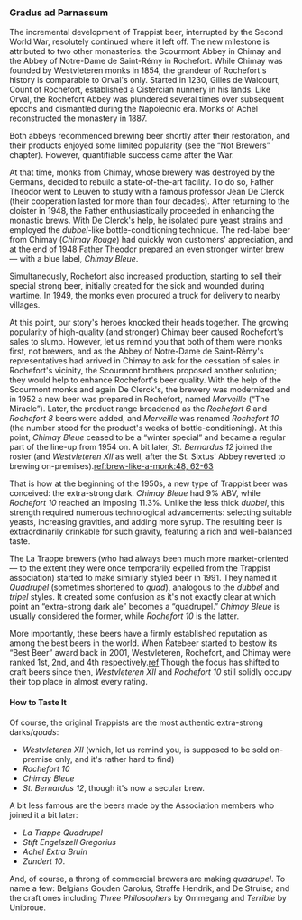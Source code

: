 ### Gradus ad Parnassum

The incremental development of Trappist beer, interrupted by the Second World War, resolutely continued where it left off. The new milestone is attributed to two other monasteries: the Scourmont Abbey in Chimay and the Abbey of Notre-Dame de Saint-Rémy in Rochefort. While Chimay was founded by Westvleteren monks in 1854, the grandeur of Rochefort's history is comparable to Orval's only. Started in 1230, Gilles de Walcourt, Count of Rochefort, established a Cistercian nunnery in his lands. Like Orval, the Rochefort Abbey was plundered several times over subsequent epochs and dismantled during the Napoleonic era. Monks of Achel reconstructed the monastery in 1887.

Both abbeys recommenced brewing beer shortly after their restoration, and their products enjoyed some limited popularity (see the “Not Brewers” chapter). However, quantifiable success came after the War.

At that time, monks from Chimay, whose brewery was destroyed by the Germans, decided to rebuild a state-of-the-art facility. To do so, Father Theodor went to Leuven to study with a famous professor Jean De Clerck (their cooperation lasted for more than four decades). After returning to the cloister in 1948, the Father enthusiastically proceeded in enhancing the monastic brews. With De Clerck's help, he isolated pure yeast strains and employed the *dubbel*-like bottle-conditioning technique. The red-label beer from Chimay (*Chimay Rouge*) had quickly won customers' appreciation, and at the end of 1948 Father Theodor prepared an even stronger winter brew — with a blue label, *Chimay Bleue*.

Simultaneously, Rochefort also increased production, starting to sell their special strong beer, initially created for the sick and wounded during wartime. In 1949, the monks even procured a truck for delivery to nearby villages.

At this point, our story's heroes knocked their heads together. The growing popularity of high-quality (and stronger) Chimay beer caused Rochefort's sales to slump. However, let us remind you that both of them were monks first, not brewers, and as the Abbey of Notre-Dame de Saint-Rémy's representatives had arrived in Chimay to ask for the cessation of sales in Rochefort's vicinity, the Scourmont brothers proposed another solution; they would help to enhance Rochefort's beer quality. With the help of the Scourmont monks and again De Clerck's, the brewery was modernized and in 1952 a new beer was prepared in Rochefort, named *Merveille* (“The Miracle”). Later, the product range broadened as the *Rochefort 6* and *Rochefort 8* beers were added, and *Merveille* was renamed *Rochefort 10* (the number stood for the product's weeks of bottle-conditioning). At this point, *Chimay Bleue* ceased to be a “winter special” and became a regular part of the line-up from 1954 on. A bit later, *St. Bernardus 12* joined the roster (and *Westvleteren XII* as well, after the St. Sixtus' Abbey reverted to brewing on-premises).[ref:brew-like-a-monk:48, 62-63]()

That is how at the beginning of the 1950s, a new type of Trappist beer was conceived: the extra-strong dark. *Chimay Bleue* had 9% ABV, while *Rochefort 10* reached an imposing 11.3%. Unlike the less thick *dubbel*, this strength required numerous technological advancements: selecting suitable yeasts, increasing gravities, and adding more syrup. The resulting beer is extraordinarily drinkable for such gravity, featuring a rich and well-balanced taste.

The La Trappe brewers (who had always been much more market-oriented — to the extent they were once temporarily expelled from the Trappist association) started to make similarly styled beer in 1991. They named it *Quadrupel* (sometimes shortened to *quad*), analogous to the *dubbel* and *tripel* styles. It created some confusion as it's not exactly clear at which point an “extra-strong dark ale” becomes a “quadrupel.” *Chimay Bleue* is usually considered the former, while *Rochefort 10* is the latter.

More importantly, these beers have a firmly established reputation as among the best beers in the world. When Ratebeer started to bestow its “Best Beer” award back in 2001, Westvleteren, Rochefort, and Chimay were ranked 1st, 2nd, and 4th respectively.[ref](https://www.ratebeer.com/ratebeerbest/default_2002.asp) Though the focus has shifted to craft beers since then, *Westvleteren XII* and *Rochefort 10* still solidly occupy their top place in almost every rating.

#### How to Taste It

Of course, the original Trappists are the most authentic extra-strong darks/*quads*:

  * *Westvleteren XII* (which, let us remind you, is supposed to be sold on-premise only, and it's rather hard to find)
  * *Rochefort 10*
  * *Chimay Bleue*
  * *St. Bernardus 12*, though it's now a secular brew.

A bit less famous are the beers made by the Association members who joined it a bit later:

  * *La Trappe Quadrupel*
  * *Stift Engelszell Gregorius*
  * *Achel Extra Bruin*
  * *Zundert 10*.

And, of course, a throng of commercial brewers are making *quadrupel*. To name a few: Belgians Gouden Carolus, Straffe Hendrik, and De Struise; and the craft ones including *Three Philosophers* by Ommegang and *Terrible* by Unibroue.